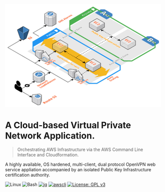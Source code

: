![](images/dh-openvpn-sys-overview.jpg)

# A Cloud-based Virtual Private Network Application.

> Orchestrating AWS Infrastructure via the AWS Command Line Interface and Cloudformation.

A highly available, OS hardened, multi-client, dual protocol OpenVPN web service appliation accompanied by an isolated Public Key Infrastructure certification authority.

![Linux](https://img.shields.io/badge/-Linux-grey?logo=linux)
![Bash](https://img.shields.io/badge/Bash->=v4.0-green?logo=GNU%20bash)
[![jq](https://img.shields.io/badge/jq-v1.6-green.svg)](https://github.com/stedolan/jq)
[![awscli](https://img.shields.io/badge/awscli->=v2.0-green.svg)](https://github.com/aws/aws-cli)
[![License: GPL v3](https://img.shields.io/badge/License-GPLv3-blue.svg)](https://www.gnu.org/licenses/gpl-3.0)
